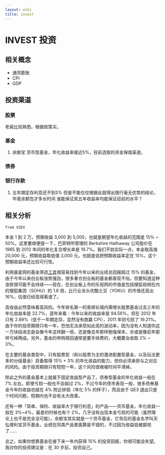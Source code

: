 ```yaml
---
layout: wiki
title: invest
---
```


# INVEST 投资

## 相关概念
- 通货膨胀
- CPI
- GDP

## 投资渠道
### 股票
老裴比较熟悉。根据政策买。

### 基金
1. 余额宝
货币型基金，年化收益率接近5%，目前选取的资金保值渠道。

### 债券

### 银行存款
1. 五年期定存利息还不到5%
   但是不能仅仅根据此就得出银行毫无优势的结论，毕竟余额包才多长时间
   谁能保证其五年收益率均能保证目前的水平？

## 相关分析

`from V2EX`

本金 1 到 2 万，预期收益 3,000 到 5,000，也就是期望年化收益的范围是 15% ~ 50%。这里要顺便提一下，巴菲特所管理的 Berkshire Hathaway 公司股价在 1965 到 2012 年间的年化复合增长率是 19.7%。我们不妨实际一点，本金取高值 20,000 元，预期收益取低值 3,000 元，也就是说把预期收益率定在 15%，这个预期收益率还比较可行性。

利用晨星网的基金筛选[工具](http://cn.morningstar.com/fundselect/default.aspx)很容易找到今年以来的业绩总回报超过 15% 的基金，由于今年以来创业板涨势强劲，很多重仓创业板的基金都表现不俗。但要知道这种涨势很可能不会持续——现在，在创业板上市的乐视网的市值是包括搜狐视频在内的搜狐集团（SOHU）的 1.8 倍，比行业龙头优酷土豆（YOKU）的市值还高出 16%，估值已经高得离谱了。

高收益必然意味着高风险。今年排名第一的景顺长城内需增长股票基金过去三年的年化收益率是 22.7%，逐年来看：今年以来的收益率是 94.56%，但在 2012 年只有 2.89%（低于一年期定存，显然没有跑赢 CPI），2011 年则亏损了 19.21%。由于你的投资期限只有一年，恐怕无法承受如此高的波动率，因为没有人知道你这一万块投进去是会像今年这样翻一倍，还是像去年那样勉强保本，亦或是像前年那样亏掉两成。另外，基金的申购赎回通常是要手续费的，大概要会收取 2% ~ 3%。

在主要的基金类型中，只有股票型（和以股票为主的激进配置型基金，以及玩法更多的分级基金）具备取得 15% + 3% 的年化收益的能力，但你必须承担与之对应的风险。由于投资期限只有短短一年，这个风险很难被时间平滑掉。

除此之外的基金基本上就属于固定收益型产品了。债券型基金的年化收益一般在 7% 左右，即使亏损一般也不会超过 2%，不过今年的债市表现一般，很多债券基金今年的收益也就在 4% 附近徘徊（年化 5% 的样子），而且由于 QE3 退出只是个时间问题，短期内也不会有太大改善。

还有一种「简单、保险、收益率大于银行利息」的产品——货币基金，年化收益一般在 3%~4%，最差的时候也有个 2%，几乎没有出现本金亏损的可能（虽然理论上也不是完全没可能）。余额宝其实就是一个货币基金，它背后的基金名字叫天弘增利宝货币基金，业绩在同类产品里面算是不错的，不过因为收益低被鄙视了……

总之，如果你想靠基金在接下来一年内获得 15% 的投资回报，你很可能会失望。我对你的投资建议是：在 30 岁前，投资自己。